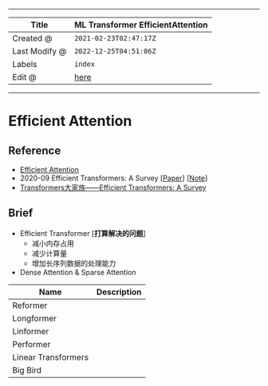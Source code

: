 -----

| Title         | ML Transformer EfficientAttention                     |
| ------------- | ----------------------------------------------------- |
| Created @     | `2021-02-23T02:47:17Z`                                |
| Last Modify @ | `2022-12-25T04:51:06Z`                                |
| Labels        | `index`                                               |
| Edit @        | [here](https://github.com/junxnone/aiwiki/issues/225) |

-----

# Efficient Attention

## Reference

  - [Efficient
    Attention](https://github.com/Separius/awesome-fast-attention)
  - 2020-09 Efficient Transformers: A Survey
    \[[Paper](https://arxiv.org/abs/2009.06732)\]
    \[[Note](https://github.com/junxnone/tech-io/issues/934)\]
  - [Transformers大家族——Efficient Transformers: A
    Survey](https://zhuanlan.zhihu.com/p/263031249)

## Brief

  - Efficient Transformer \[**打算解决的问题**\]
      - 减小内存占用
      - 减少计算量
      - 增加长序列数据的处理能力
  - Dense Attention & Sparse Attention

| Name                | Description |
| ------------------- | ----------- |
| Reformer            |             |
| Longformer          |             |
| Linformer           |             |
| Performer           |             |
| Linear Transformers |             |
| Big Bird            |             |
